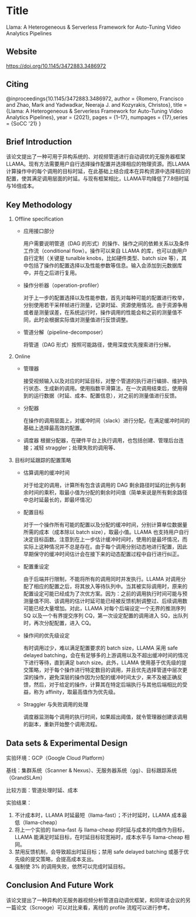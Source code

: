 # Title

Llama: A Heterogeneous & Serverless Framework for Auto-Tuning Video Analytics Pipelines

## Website
https://doi.org/10.1145/3472883.3486972

## Citing

@inproceedings{10.1145/3472883.3486972,
author = {Romero, Francisco and Zhao, Mark and Yadwadkar, Neeraja J. and Kozyrakis, Christos},
title = {Llama: A Heterogeneous &amp; Serverless Framework for Auto-Tuning Video Analytics Pipelines},
year = {2021},
pages = {1–17},
numpages = {17},series = {SoCC '21}
}

## Brief Introduction

该论文提出了一种可用于异构系统的、对视频管道进行自动调优的无服务器框架LLAMA。现有方法需要用户自行选择操作配置并选择相应的物理资源。而LLAMA计算操作中的每个调用的目标时延，在此基础上结合成本在异构资源中选择相应的配置，使其满足调用层面的时延。与现有框架相比，LLAMA平均降低了7.8倍时延与16倍成本。

## Key Methodology

1. Offline specification

   - 应用接口部分

     用户需要说明管道（DAG 的形式）的操作、操作之间的依赖关系以及条件工作流（conditional flow）。操作可以来自 LLAMA 的库，也可以由用户自行定制（关键是 tunalble knobs，比如硬件类型、batch size 等），其中包括了操作的配置选择以及性能参数等信息。输入会添加到元数据库中，并在之后进行复用。

   - 操作分析器（operation-profiler）
   
     对于上一步的配置选择以及性能参数，首先对每种可能的配置进行枚举，分别使用若干采样帧进行测量，记录时延、资源使用情况。由于资源争用或者是测量误差，在系统运行时，操作调用的性能会和之前的测量值不同，此时会根据实际值对测量值进行反馈调整。
   
   - 管道分解（pipeline-decomposer）
   
     将管道（DAG 形式）按照可能路径，使用深度优先搜索进行分解。
   
2. Online

   - 管理器

     接受视频输入以及对应的时延目标，对整个管道的执行进行编排、维护执行状态、生成新的调用。使用指数平滑算法，在一次调用结束后，使用得到的运行数据（时延、成本、配置信息），对之前的测量值进行反馈。

   - 分配器
   
     在操作的调用层面上，对缓冲时间（slack）进行分配，在满足缓冲时间的基础上选择最高效的配置。
   
   - 调度器
     根据分配器，在硬件平台上执行调用，也包括创建、管理后台连接；减轻 straggler；处理失败的调用等、
   
3. 目标时延跟踪的配置策略

   - 估算调用的缓冲时间

     对于给定的调用，计算所有包含该调用的 DAG 剩余路径时延的比例与剩余时间的乘积，取最小值为分配的剩余时间值（简单来说是所有剩余路径中总时延最长的，即最坏情况）

   - 配置目标

     对于一个操作所有可能的配置以及分配的缓冲时间，分别计算单位数据量所需的成本（成本除以 batch size），取最小值。LLAMA 也支持用户自行决定目标函数。注意到在上一步估计缓冲时间时，使用的是最坏情况，而实际上这种情况并不总是存在。由于每个调用分别动态地进行配置，因此早期保守的缓冲时间估计会在接下来的动态配置过程中自行进行纠正。
   
   - 配置重设定
   
     由于后端并行限制，不能将所有的调用同时并发执行。LLAMA 对调用分配了相应的配置之后，将其放入等待队列中。当其被实际调用时，原来的配置设定可能已经成为了次优方案。因为：之前的调用执行时间可能与预测量值不同、该调用的估计时延可能已经被反馈机制调整过、后续调用数可能已经大量增加。对此，LLAMA 对每个后端设定一个无界的推测序列 SQ 以及一个有界提交序列 CQ，第一次设定配置的调用进入 SQ，出队列时，再次分配配置，进入 CQ。
   
   - 操作间的优先级设定
   
     有时调用过少，难以满足配置要求的 batch size，LLAMA 采用 safe delayed batching，会在有足够多的上游调用以及不超出缓冲时间的情况下进行等待，直到满足 batch size。此外，LLAMA 使用基于优先级的提交策略，对于每个操作进行特定数目的调用，并且优先选择管道中层次更深的操作，避免深层的操作因为分配的缓冲时间太少，来不及被正确反馈，然后，对于给定的操作，计算其在特定后端执行与其他后端相比的受益，称为 affinity，取最高值作为优先级。
   
   - Straggler 与失败调用的处理
   
     调度器监测每个调用的执行时间，如果超出阈值，就令管理器创建该调用的副本，重新开始整个调用流程。




## Data sets & Experimental Design

实验环境：GCP（Google Cloud Platform）

基线：集群系统（Scanner & Nexus）、无服务器系统（gg）、目标跟踪系统（GrandSLAm）

比较方面：管道处理时延、成本

实验结果：

1. 不计成本时，LLAMA 时延最短（llama-fast）；不计时延时，LLAMA 成本最低（llama-cheap）
2. 将上一个实验的 llama-fast 与 llama-cheap 的时延与成本的均值作为目标，LLAMA 能满足时延目标，在时延目标较宽裕时，成本水平与 llama-cheap 相同。
3.  禁用反馈机制，会导致超出时延目标；禁用 safe delayed batching 或基于优先级的提交策略，会提高成本支出。
4. 强制使 3% 的调用失败，依然可以完成时延目标。




## Conclusion And Future Work

该论文提出了一种异构的无服务器视频分析管道自动调优框架，和同年该会议的另一篇论文（Scrooge）可以对比来看，离线的 profile 流程可以进行参考。

